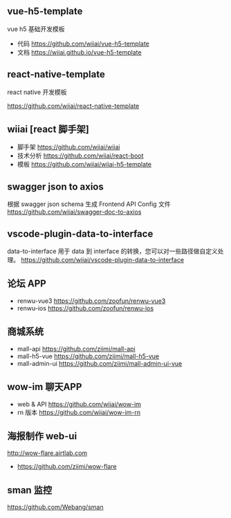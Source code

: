 ## vue-h5-template

vue h5 基础开发模板

- 代码 https://github.com/wiiai/vue-h5-template
- 文档 https://wiiai.github.io/vue-h5-template

## react-native-template

react native 开发模板

https://github.com/wiiai/react-native-template

## wiiai [react 脚手架]

- 脚手架 https://github.com/wiiai/wiiai
- 技术分析 https://github.com/wiiai/react-boot
- 模板 https://github.com/wiiai/wiiai-h5-template

## swagger json to axios

根据 swagger json schema 生成 Frontend API Config 文件
https://github.com/wiiai/swagger-doc-to-axios

## vscode-plugin-data-to-interface

data-to-interface 用于 data 到 interface 的转换，您可以对一些路径做自定义处理。
https://github.com/wiiai/vscode-plugin-data-to-interface

## 论坛 APP

- renwu-vue3 https://github.com/zoofun/renwu-vue3
- renwu-ios https://github.com/zoofun/renwu-ios
  
## 商城系统
- mall-api https://github.com/ziimi/mall-api
- mall-h5-vue https://github.com/ziimi/mall-h5-vue
- mall-admin-ui https://github.com/ziimi/mall-admin-ui-vue

## wow-im 聊天APP
- web & API https://github.com/wiiai/wow-im
- rn  版本 https://github.com/wiiai/wow-im-rn

## 海报制作 web-ui
http://wow-flare.airtlab.com
- https://github.com/ziimi/wow-flare

## sman 监控
https://github.com/Webang/sman
